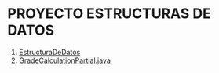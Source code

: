 # PROYECTO ESTRUCTURAS DE DATOS

1. [EstructuraDeDatos](https://github.com/JSalim07/EstructuraDeDatos/blob/main/EstructuraDeDatos.java)
2. [GradeCalculationPartial.java](https://github.com/JSalim07/EstructuraDeDatos/blob/main/GradeCalculationPartial.java)

